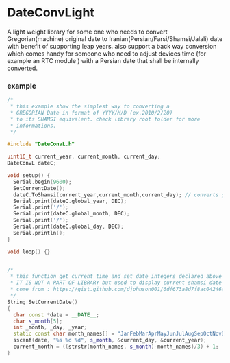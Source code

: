 # DateConvLight
A light weight library for some one who needs to convert Gregorian(machine) 
original date to Iranian(Persian/Farsi/Shamsi/Jalali) date with benefit of supporting leap years.
also support a back way conversion which comes handy for someone who need to adjust
devices time (for example an RTC module <DS1307>) with a Persian date that shall be internally converted.

### example

```cpp
/*
 * this example show the simplest way to converting a
 * GREGORIAN Date in format of YYYY/M/D (ex.2010/2/20)
 * to its SHAMSI equivalent. check library root folder for more
 * informations.
 */

#include "DateConvL.h"

uint16_t current_year, current_month, current_day;
DateConvL dateC;

void setup() {
  Serial.begin(9600);
  SetCurrentDate();
  dateC.ToShamsi(current_year,current_month,current_day); // converts global values of date and stores them to dateC
  Serial.print(dateC.global_year, DEC);
  Serial.print('/');
  Serial.print(dateC.global_month, DEC);
  Serial.print('/');
  Serial.print(dateC.global_day, DEC);
  Serial.println();
}

void loop() {}


/*
 * this function get current time and set date integers declared above
 * IT IS NOT A PART OF LIBRARY but used to display current shamsi date
 * come from : https://gist.github.com/djohnson001/6df673a8d7f8ac04246a
 */
String SetCurrentDate()
{
  char const *date = __DATE__;
  char s_month[5];
  int _month, _day, _year;
  static const char month_names[] = "JanFebMarAprMayJunJulAugSepOctNovDec";
  sscanf(date, "%s %d %d", s_month, &current_day, &current_year);
  current_month = ((strstr(month_names, s_month)-month_names)/3) + 1;
}

```
